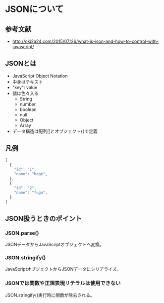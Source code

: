 # JSONについて

## 参考文献

- http://oki2a24.com/2015/07/26/what-is-json-and-how-to-control-with-javascript/

## JSONとは
- JavaScript Object Notation
- 中身はテキスト
- "key": value
- 値は色々入る
  - String
  - number
  - boolean
  - null
  - Object
  - Array
- データ構造は配列[]とオブジェクト{}で定義

## 凡例

```JavaScript
[
  {
    "id": "1",
    "name": "hoge",
  },
  {
    "id": "2",
    "name": "fuga",
  }
]
```

## JSON扱うときのポイント

### JSON.parse()

JSONデータからJavaScriptオブジェクトへ変換。  

### JSON.stringify()

JavaScriptオブジェクトからJSONデータにシリアライズ。  

### JSONでは関数や正規表現リテラルは使用できない

JSON.stringify()実行時に関数が除去される。  
